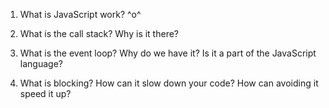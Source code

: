 1. What is JavaScript work? ^o^


2. What is the call stack? Why is it there?


3. What is the event loop? Why do we have it? Is it a part of the JavaScript language?


4. What is blocking? How can it slow down your code? How can avoiding it speed it up?
